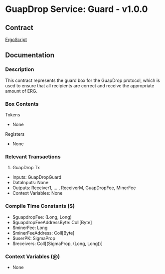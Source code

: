 # GuapDrop Service: Guard - v1.0.0

## Contract

[ErgoScript](ergoscript/guapdrop_v1_guard.es)

## Documentation

### Description
This contract represents the guard box for the GuapDrop protocol, which is used to ensure that all recipients are correct and receive the appropriate amount of ERG.

### Box Contents
Tokens
- None

Registers
- None

### Relevant Transactions
1. GuapDrop Tx
- Inputs: GuapDropGuard
- DataInputs: None
- Outputs: Receiver1, ... , ReceiverM, GuapDropFee, MinerFee
- Context Variables: None

### Compile Time Constants ($)
- $guapdropFee: (Long, Long)
- $guapdropFeeAddressByte: Coll[Byte]
- $minerFee: Long
- $minerFeeAddress: Coll[Byte]
- $userPK: SigmaProp
- $receivers: Coll[(SigmaProp, (Long, Long))]

### Context Variables (@)
- None

